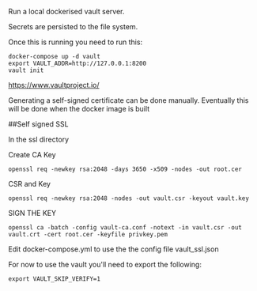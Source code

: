 Run a local dockerised vault server.

Secrets are persisted to the file system.

Once this is running you need to run this:

```
docker-compose up -d vault
export VAULT_ADDR=http://127.0.0.1:8200
vault init
```

https://www.vaultproject.io/

Generating a self-signed certificate can be done manually. 
Eventually this will be done when the docker image is built

##Self signed SSL

In the ssl directory

Create CA Key
```
openssl req -newkey rsa:2048 -days 3650 -x509 -nodes -out root.cer
```

CSR and Key
```
openssl req -newkey rsa:2048 -nodes -out vault.csr -keyout vault.key
```

SIGN THE KEY
```
openssl ca -batch -config vault-ca.conf -notext -in vault.csr -out vault.crt -cert root.cer -keyfile privkey.pem 
```

Edit docker-compose.yml to use the the config file vault_ssl.json

For now to use the vault you'll need to export the following:

```
export VAULT_SKIP_VERIFY=1
```

